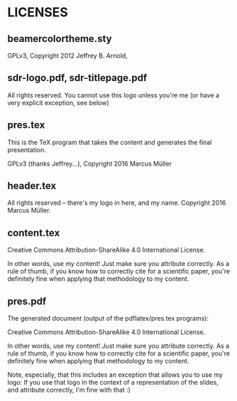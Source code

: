 LICENSES
========

beamercolortheme.sty
--------------------

GPLv3, Copyright 2012 Jeffrey B. Arnold, 

sdr-logo.pdf, sdr-titlepage.pdf
-------------------------------

All rights reserved. You cannot use this logo unless you're me (or have a very explicit exception, see below)

pres.tex
--------

This is the TeX program that takes the content and generates the final presentation.

GPLv3 (thanks Jeffrey...), Copyright 2016 Marcus Müller

header.tex
----------

All rights reserved – there's my logo in here, and my name. Copyright 2016 Marcus Müller.

content.tex
-----------

Creative Commons Attribution-ShareAlike 4.0 International License.

In other words, use my content! Just make sure you attribute correctly.
As a rule of thumb, if you know how to correctly cite for a scientific paper, you're definitely fine when applying that methodology to my content.


pres.pdf
--------

The generated document (output of the pdflatex/pres.tex programs):

Creative Commons Attribution-ShareAlike 4.0 International License.

In other words, use my content! Just make sure you attribute correctly.
As a rule of thumb, if you know how to correctly cite for a scientific paper, you're definitely fine when applying that methodology to my content.

Note, especially, that this includes an exception that allows you to use my logo: If you use that logo in the context of a representation of the slides, and attribute correctly, I'm fine with that :)
